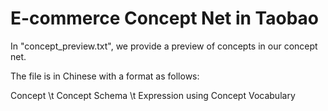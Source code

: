 # E-commerce Concept Net in Taobao

In "concept_preview.txt", we provide a preview of concepts in our concept net. 

The file is in Chinese with a format as follows:

Concept \t Concept Schema \t Expression using Concept Vocabulary
